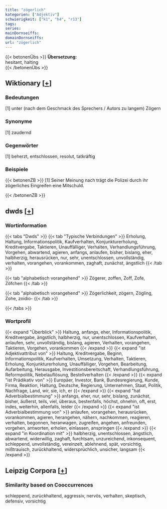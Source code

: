 ```yaml
---
title: "zögerlich"
kategorien: ["Adjektiv"]
schwierigkeit: ["k1", "h4", "r13"]
tags:
series:
mainDornseiffs:
domainDornseiffs:
url: "zögerlich"
---
```


{{< betonenÜbs >}}
**Übersetzung:**  
hesitant, halting  
{{< /betonenÜbs >}}

## Wiktionary [[+](https://de.wiktionary.org/wiki/zögerlich)]

### Bedeutungen
[1] unter (nach dem Geschmack des Sprechers / Autors zu langem) Zögern  

### Synonyme
[1] zaudernd  

### Gegenwörter
[1] beherzt, entschlossen, resolut, tatkräftig  

### Beispiele
{{< betonenZB >}}
[1] Seiner Meinung nach trägt die Polizei durch ihr zögerliches Eingreifen eine Mitschuld.  

{{< /betonenZB >}}


## dwds [[+](https://www.dwds.de/wb/zögerlich)]

### Wortinformation
{{< tabs "Dwds" >}}
{{< tab "Typische Verbindungen" >}}
Erholung, Haltung, Informationspolitik, Kaufverhalten, Konjunkturerholung, Kreditvergabe, Taktieren, Unauffälliger, Verhalten, Verhandlungsführung, Vorgehen, abwartend, agieren, anfangs, anlaufen, bisher, bislang, eher, halbherzig, herausrücken, nur, sehr, unentschlossen, unvollständig, verhalten, vorangehen, vorankommen, zaghaft, zunächst, ängstlich
{{< /tab >}}

{{< tab "alphabetisch vorangehend" >}}
Zögerer, zoffen, Zoff, Zofe, Zöfchen
{{< /tab >}}

{{< tab "alphabetisch vorangehend" >}}
Zögerlichkeit, zögern, Zögling, Zohe, zoidio-
{{< /tab >}}

{{< /tabs >}}

### Wortprofil
{{< expand "Überblick" >}} Haltung, anfangs, eher, Informationspolitik, Kreditvergabe, ängstlich, halbherzig, nur, unentschlossen, Kaufverhalten, anlaufen, sehr, unvollständig, bislang, agieren, Verhalten, vorangehen, Taktieren, Vorgehen, vorankommen {{< /expand >}}
{{< expand "ist Adjektivattribut von" >}} Haltung, Kreditvergabe, Beginn, Informationspolitik, Kaufverhalten, Umsetzung, Verhalten, Taktieren, Erholung, Konjunkturerholung, Unauffälliger, Vorgehen, Bearbeitung, Aufarbeitung, Herausgabe, Investitionsbereitschaft, Verhandlungsführung, Reformpolitik, Nebelauflösung, Bestellverhalten {{< /expand >}}
{{< expand "ist Prädikativ von" >}} Europäer, Investor, Bank, Bundesregierung, Kunde, Firma, Reaktion, Haltung, Deutsche, Regierung, Unternehmen, Staat, Politik, Nachfrage, Land, wir, sie, ich, er {{< /expand >}}
{{< expand "hat Adverbialbestimmung" >}} anfangs, eher, nur, sehr, bislang, zunächst, bisher, äußerst, teils, viel, überaus, bestenfalls, höchst, ohnehin, oft, erst, indes, weiterhin, allenfalls, leider {{< /expand >}}
{{< expand "ist Adverbialbestimmung von" >}} anlaufen, vorangehen, herausrücken, vorankommen, agieren, herangehen, nähern, nachkommen, reagieren, verhalten, begonnen, heranwagen, zugreifen, angehen, anfreunden, vorgehen, antworten, erholen, einlassen, anspringen {{< /expand >}}
{{< expand "in Koordination mit" >}} halbherzig, unentschlossen, ängstlich, abwartend, widerwillig, zaghaft, furchtsam, unzureichend, inkonsequent, schleppend, unvollständig, vereinzelt, ablehnend, spät, vorsichtig, mißtrauisch, zurückhaltend, widersprüchlich, unsicher, langsam {{< /expand >}}

## Leipzig Corpora [[+](https://corpora.uni-leipzig.de/en/res?word=zögerlich&corpusId=deu_newscrawl-public_2018)]


### Similarity based on Cooccurrences
schleppend, zurückhaltend, aggressiv, nervös, verhalten, skeptisch, defensiv, vorsichtig

